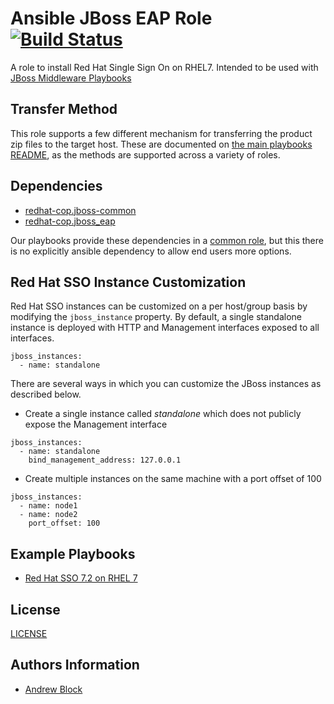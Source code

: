 Ansible JBoss EAP Role [![Build Status](https://travis-ci.org/redhat-cop/redhat_sso.svg)](https://travis-ci.org/redhat-cop/redhat_sso)
=================

A role to install Red Hat Single Sign On on RHEL7. Intended to be used with [JBoss Middleware Playbooks](https://github.com/redhat-cop/ansible-middleware-playbooks)

Transfer Method
------------

This role supports a few different mechanism for transferring the product zip files to the target host. These are documented on [the main playbooks README](https://github.com/redhat-cop/ansible-middleware-playbooks), as the methods are supported across a variety of roles.


Dependencies
------------

- [redhat-cop.jboss-common](https://github.com/redhat-cop/ansible-role-jboss-common)
- [redhat-cop.jboss_eap](https://github.com/redhat-cop/jboss_eap)

Our playbooks provide these dependencies in a [common role](https://github.com/redhat-cop/ansible-role-jboss-common), but this there is no explicitly ansible dependency to allow end users more options.

Red Hat SSO Instance Customization
----------------

Red Hat SSO instances can be customized on a per host/group basis by modifying the `jboss_instance` property. By default, a single standalone instance is deployed with HTTP and Management interfaces exposed to all interfaces. 

```
jboss_instances:
  - name: standalone
```

There are several ways in which you can customize the JBoss instances as described below.


* Create a single instance called _standalone_ which does not publicly expose the Management interface

```
jboss_instances:
  - name: standalone
    bind_management_address: 127.0.0.1
```

* Create multiple instances on the same machine with a port offset of 100

```
jboss_instances:
  - name: node1
  - name: node2
    port_offset: 100
```

Example Playbooks
----------------

- [Red Hat SSO 7.2 on RHEL 7](https://github.com/redhat-cop/ansible-middleware-playbooks/blob/master/sso7.2-rhel7.yml)

License
-------

[LICENSE](./LICENSE)

Authors Information
------------------

* [Andrew Block](https://github.com/sabre1041)
